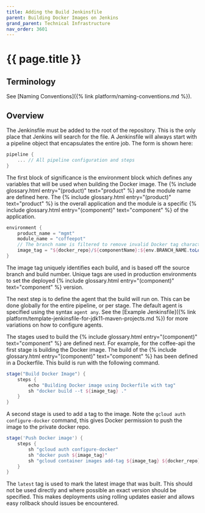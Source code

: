 ```yaml
---
title: Adding the Build Jenkinsfile
parent: Building Docker Images on Jenkins
grand_parent: Technical Infrastructure
nav_order: 3601
---
```


# {{ page.title }}

## Terminology

See [Naming Conventions]({% link platform/naming-conventions.md %}).

## Overview

The Jenkinsfile must be added to the root of the repository. This is the only place that Jenkins will search for the file.
A Jenkinsfile will always start with a pipeline object that encapsulates the entire job. The form is shown here:

```groovy
pipeline {
    ... // All pipeline configuration and steps
}
```

The first block of significance is the environment block which defines any variables that will be used when building the Docker image.
The {% include glossary.html entry="(product)" text="product" %} and the module name are defined here.
The {% include glossary.html entry="(product)" text="product" %} is the overall application
and the module is a specific {% include glossary.html entry="(component)" text="component" %} of the application.

```groovy
environment {
    product_name = "mgmt"
    module_name = "coffeepot"
    // The branch name is filtered to remove invalid Docker tag characters
    image_tag = "${docker_repo}/${componentName}:${env.BRANCH_NAME.toLowerCase().replaceAll('[^a-z0-9\\.\\_\\-]', '-')}-${env.BUILD_NUMBER}"
}
```

The image tag uniquely identifies each build, and is based off the source branch and build number.
Unique tags are used in production environments to set the deployed {% include glossary.html entry="(component)" text="component" %} version.

The next step is to define the agent that the build will run on. This can be done globally for the entire pipeline, or per stage.
The default agent is specified using the syntax `agent any`.
See the [Example Jenkinsfile]({% link platform/template-jenkinsfile-for-jdk11-maven-projects.md %})
for more variations on how to configure agents.

The stages used to build the {% include glossary.html entry="(component)" text="component" %} are defined next.
For example, for the coffee-api the first stage is building the Docker image.
The build of the  {% include glossary.html entry="(component)" text="component" %} has been defined in a Dockerfile.
This build is run with the following command.

```groovy
stage("Build Docker Image") {
    steps {
        echo "Building Docker image using Dockerfile with tag"
        sh "docker build --t ${image_tag} ."
    }
}
```

A second stage is used to add a tag to the image. Note the `gcloud auth configure-docker` command, this gives Docker permission
 to push the image to the private docker repo.

```groovy
stage('Push Docker image') {
    steps {
        sh "gcloud auth configure-docker"
        sh "docker push ${image_tag}"
        sh "gcloud container images add-tag ${image_tag} ${docker_repo}/${product_name}-${module_name}:${env.BRANCH_NAME}-latest"
    }
}
```

The `latest` tag is used to mark the latest image that was built. This should not be used directly and where possible an exact version
 should be specified. This makes deployments using rolling updates easier and allows easy rollback should issues be encountered.
